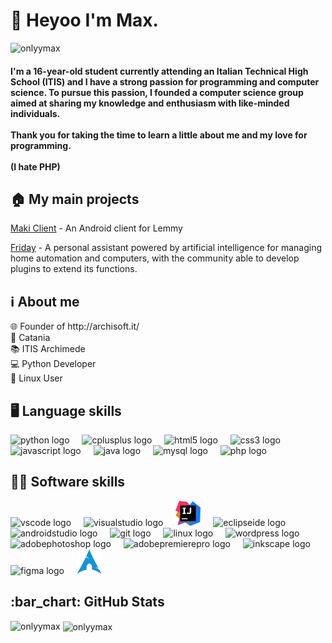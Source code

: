 <h1>👋 Heyoo I'm Max.</h1>

<p align="left"> <img src="https://komarev.com/ghpvc/?username=onlyymax&label=Profile%20views&color=202020&style=flat" alt="onlyymax" /> </p>


<h4 align="left">I'm a 16-year-old student currently attending an Italian Technical High School (ITIS) and I have a strong passion for programming and computer science. To pursue this passion, I founded a computer science group aimed at sharing my knowledge and enthusiasm with like-minded individuals.<br><br>Thank you for taking the time to learn a little about me and my love for programming.<br><br>(I hate PHP)</h4>

<h2 align="left">🏠 My main projects</h2>

<a href="https://github.com/ArchiSoft-it/MakiClient">Maki Client</a> - An Android client for Lemmy 

<a href="LINK-LORY">Friday</a> - A personal assistant powered by artificial intelligence for managing home automation and computers, with the community able to develop plugins to extend its functions.

<h2 align="left">ℹ️ About me</h2>

<p align="left">🌐 Founder of http://archisoft.it/<br>📍 Catania<br>📚 ITIS Archimede<br>💻 Python Developer<br>🐧 Linux User</p>

<h2 align="left">🖥️ Language skills</h2>

<div align="left">
  <img src="https://cdn.jsdelivr.net/gh/devicons/devicon/icons/python/python-original.svg" height="40" alt="python logo"  />
  <img width="12" />
  <img src="https://cdn.jsdelivr.net/gh/devicons/devicon/icons/cplusplus/cplusplus-original.svg" height="40" alt="cplusplus logo"  />
  <img width="12" />
  <img src="https://camo.githubusercontent.com/da7acacadecf91d6dc02efcd2be086bb6d78ddff19a1b7a0ab2755a6fda8b1e9/68747470733a2f2f63646e2e6a7364656c6976722e6e65742f67682f64657669636f6e732f64657669636f6e2f69636f6e732f68746d6c352f68746d6c352d6f726967696e616c2e737667" height="40" alt="html5 logo"  />
  <img width="12" />
  <img src="https://cdn.jsdelivr.net/gh/devicons/devicon/icons/css3/css3-original.svg" height="40" alt="css3 logo"  />
  <img width="12" />
  <img src="https://cdn.worldvectorlogo.com/logos/javascript-1.svg" height="40" alt="javascript logo"  />
  <img width="12" />
  <img src="https://cdn.jsdelivr.net/gh/devicons/devicon/icons/java/java-original.svg" height="40" alt="java logo"  />
  <img width="12" />
  <img src="https://cdn.simpleicons.org/mysql/4479A1" height="40" alt="mysql logo"  />
  <img width="12" />
  <img src="https://www.svgrepo.com/download/452088/php.svg" height="40" alt="php logo"  />
</div>

<h2 align="left">👨‍💻 Software skills</h2>

<div align="left">
  <img src="https://cdn.jsdelivr.net/gh/devicons/devicon/icons/vscode/vscode-original.svg" height="40" alt="vscode logo" />
  <img width="12" />
  <img src="https://cdn.jsdelivr.net/gh/devicons/devicon/icons/visualstudio/visualstudio-plain.svg" height="40" alt="visualstudio logo" />
  <img width="12" />
  <img src="https://raw.githubusercontent.com/onlyymax/onlyymax/ed23c468709a3a8d1f9c8847875f10a7b0c965fb/intellij-idea-svgrepo-com.svg" height="40" alt="intellijidea logo" />
  <img width="12" />
  <img src="https://www.svgrepo.com/show/353685/eclipse-icon.svg" height="40" alt="eclipseide logo" />
  <img width="12" />
  <img src="https://cdn.jsdelivr.net/gh/devicons/devicon/icons/androidstudio/androidstudio-original.svg" height="40" alt="androidstudio logo" />
  <img width="12" />
  <img src="https://cdn.jsdelivr.net/gh/devicons/devicon/icons/git/git-original.svg" height="40" alt="git logo" />
  <img width="12" />
  <img src="https://cdn.jsdelivr.net/gh/devicons/devicon/icons/linux/linux-original.svg" height="40" alt="linux logo" />
  <img width="12" />
  <img src="https://www.svgrepo.com/show/475696/wordpress-color.svg" height="40" alt="wordpress logo" />
  <img width="12" />
  <img src="https://skillicons.dev/icons?i=ps" height="40" alt="adobephotoshop logo" />
  <img width="12" />
  <img src="https://skillicons.dev/icons?i=pr" height="40" alt="adobepremierepro logo" />
  <img width="12" />
  <img src="https://cdn.jsdelivr.net/gh/devicons/devicon/icons/inkscape/inkscape-original.svg" height="40" alt="inkscape logo" />
  <img width="12" />
  <img src="https://cdn.jsdelivr.net/gh/devicons/devicon/icons/figma/figma-original.svg" height="40" alt="figma logo" />
  <img width="12" />
  <img src="https://raw.githubusercontent.com/onlyymax/onlyymax/b3acd318f892db6edd22158f18fb0d8f3033fb91/arch%20linux.svg" height="40" alt="arch linux logo" />
</div>

<h2 align="left">:bar_chart: GitHub Stats</h2>

<p><img align="left" src="https://github-readme-stats.vercel.app/api/top-langs?username=onlyymax&show_icons=true&theme=dark&hide_border=true&locale=en&layout=compact" alt="onlyymax" /></p>

<p>&nbsp;<img align="center" src="https://github-readme-stats.vercel.app/api?username=onlyymax&show_icons=true&theme=dark&hide_border=true&locale=en" alt="onlyymax" /></p>
